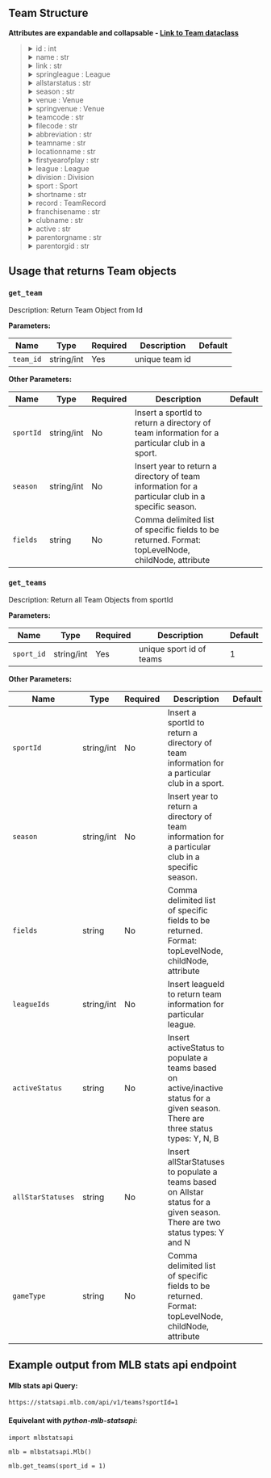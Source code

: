 ## Team Structure

**Attributes are expandable and collapsable - [Link to Team dataclass](https://github.com/zero-sum-seattle/python-mlb-statsapi/blob/development/mlbstatsapi/models/teams/team.py)**


<blockquote>

<details>
<summary>id : int   </summary>

* id number of the team  
</details>

<details>
<summary>name : str   </summary>

* name of the team  
</details>

<details>
<summary>link : str   </summary>

* The API link for the team  
</details>

<details>
<summary>springleague : League   </summary>

* The spring league of the team. Dataclass: [League](https://github.com/zero-sum-seattle/python-mlb-statsapi/blob/development/mlbstatsapi/models/leagues/league.py)

<blockquote>

<details>
<summary>id : int   </summary>

* id number of the league  
</details>

<details>
<summary>name : str   </summary>

* name of the league  
</details>

<details>
<summary>link : str   </summary>

* link of the league  
</details>

<details>
<summary>abbreviation : str   </summary>

* abbreviation the league  
</details>

</blockquote>

</details>

<details>
<summary>allstarstatus : str   </summary>

* The all status status of the team  
</details>

<details>
<summary>season : str   </summary>

* The team's current season  
</details>

<details>
<summary>venue : Venue   </summary>

* The team's home venue. Dataclass: [Venue](https://github.com/zero-sum-seattle/python-mlb-statsapi/blob/development/mlbstatsapi/models/venues/venue.py)  

<blockquote>

<details>
<summary>id : int   </summary>

* id for this venue  
</details>

<details>
<summary>name : str   </summary>

* Name for this venue  
</details>

<details>
<summary>link : str   </summary>

* Link to venues endpoint  
</details>

</blockquote>

</details>

<details>
<summary>springvenue : Venue   </summary>

* The team's spring venue. Dataclass: [Venue](https://github.com/zero-sum-seattle/python-mlb-statsapi/blob/development/mlbstatsapi/models/venues/venue.py)

<blockquote>

<details>
<summary>id : int   </summary>

* id for this venue  
</details>

<details>
<summary>link : str   </summary>

* Link to venues endpoint  
</details>

</blockquote>

</details>

<details>
<summary>teamcode : str   </summary>

* team code   
</details>

<details>
<summary>filecode : str   </summary>

* filecode name of the team  
</details>

<details>
<summary>abbreviation : str   </summary>

* The abbreviation of the team name  
</details>

<details>
<summary>teamname : str   </summary>

* The team name   
</details>

<details>
<summary>locationname : str   </summary>

* The location of the team  
</details>

<details>
<summary>firstyearofplay : str   </summary>

* The first year the team began play  
</details>

<details>
<summary>league : League   </summary>

* The league of the team. Dataclass: [League](https://github.com/zero-sum-seattle/python-mlb-statsapi/blob/development/mlbstatsapi/models/leagues/league.py)  

<blockquote>

<details>
<summary>id : int   </summary>

* id number of the league  
</details>

<details>
<summary>name : str   </summary>

* name of the league  
</details>

<details>
<summary>link : str   </summary>

* link of the league  
</details>

</blockquote>

</details>

<details>
<summary>division : Division   </summary>

* The division the team is in. Dataclass: [Division](https://github.com/zero-sum-seattle/python-mlb-statsapi/blob/development/mlbstatsapi/models/divisions/division.py)

<blockquote>

<details>
<summary>id : int   </summary>

* id number of the divison  
</details>

<details>
<summary>name : str   </summary>

* name of the division  
</details>

<details>
<summary>link : str   </summary>

* link of the division  
</details>

</blockquote>

</details>

<details>
<summary>sport : Sport   </summary>

* The sport of the team. Dataclass: [Sport](https://github.com/zero-sum-seattle/python-mlb-statsapi/blob/development/mlbstatsapi/models/sports/sport.py)  

<blockquote>

<details>
<summary>id : int   </summary>

* id number of the sport  
</details>

<details>
<summary>name : str    </summary>

* name the sport  
</details>

<details>
<summary>link : str   </summary>

* link of the sport  
</details>

</blockquote>

</details>

<details>
<summary>shortname : str   </summary>

* The shortname of the team  
</details>

<details>
<summary>record : TeamRecord   </summary>

* The record of the team. Dataclass: [TeamRecord](https://github.com/zero-sum-seattle/python-mlb-statsapi/blob/development/mlbstatsapi/models/teams/attributes.py)  

<blockquote>

<details>
<summary>gamesplayed : int   </summary>

* Number of game played by team  
</details>

<details>
<summary>wildcardgamesback : str   </summary>

* Number of game back from wildcard  
</details>

<details>
<summary>leaguegamesback : str   </summary>

* Number of league games back  
</details>

<details>
<summary>springleaguegamesback : str   </summary>

* Number of game back in spring league  
</details>

<details>
<summary>sportgamesback : str   </summary>

* Number of games back in sport  
</details>

<details>
<summary>divisiongamesback : str   </summary>

* Number of games back in division  
</details>

<details>
<summary>conferencegamesback : str   </summary>

* Number of games back in conference  
</details>

<details>
<summary>leaguerecord : Dict   </summary>

* Record in league  
</details>

<details>
<summary>records : Dict   </summary>

* Records  
</details>

<details>
<summary>divisionleader : bool   </summary>

* Is this team a divison leader  
</details>

<details>
<summary>wins : int   </summary>

* Number of wins  
</details>

<details>
<summary>losses : int   </summary>

* Number of losses  
</details>

<details>
<summary>winningpercentage : str   </summary>

* Winning percentage  
</details>

</blockquote>

</details>

<details>
<summary>franchisename : str   </summary>

* The franchisename of the team  
</details>

<details>
<summary>clubname : str   </summary>

* The clubname of the team  
</details>

<details>
<summary>active : str   </summary>

* Active status of the team  
</details>

<details>
<summary>parentorgname : str   </summary>

* The name of the parent team or org  
</details>

<details>
<summary>parentorgid : str   </summary>

* The id of the partent team or org  
</details>

</blockquote>


## Usage that returns Team objects

### `get_team`

Description: Return Team Object from Id

**Parameters:**

| Name       | Type      | Required | Description                         | Default
| ---------- | --------- | -------- | ----------------------------------- | -------
| `team_id`  | string/int| Yes      | unique team id | 

**Other Parameters:**

| Name       | Type      | Required | Description                         | Default
| ---------- | --------- | -------- | ----------------------------------- | -------
| `sportId`  | string/int| No       | Insert a sportId to return a directory of team information for a particular club in a sport. |
| `season`   | string/int| No       | Insert year to return a directory of team information for a particular club in a specific season. |
| `fields`   | string    | No       | Comma delimited list of specific fields to be returned. Format: topLevelNode, childNode, attribute |

### `get_teams`

Description: Return all Team Objects from sportId

**Parameters:**


| Name       | Type      | Required | Description                         | Default
| ---------- | --------- | -------- | ----------------------------------- | -------
| `sport_id`  | string/int| Yes      | unique sport id of teams | 1

**Other Parameters:**

| Name       | Type      | Required | Description                         | Default
| ---------- | --------- | -------- | ----------------------------------- | -------
| `sportId`  | string/int| No       | Insert a sportId to return a directory of team information for a particular club in a sport. |
| `season`   | string/int| No       | Insert year to return a directory of team information for a particular club in a specific season. |
| `fields`   | string    | No       | Comma delimited list of specific fields to be returned. Format: topLevelNode, childNode, attribute |
| `leagueIds` | string/int| No      | Insert leagueId to return team information for particular league. |
| `activeStatus` | string | No      | Insert activeStatus to populate a teams based on active/inactive status for a given season. There are three status types: Y, N, B |
| `allStarStatuses` | string    | No       | Insert allStarStatuses to populate a teams based on Allstar status for a given season. There are two status types: Y and N |
| `gameType`   | string    | No       | Comma delimited list of specific fields to be returned. Format: topLevelNode, childNode, attribute |


## Example output from MLB stats api endpoint

#### Mlb stats api Query:   
```https://statsapi.mlb.com/api/v1/teams?sportId=1```

#### Equivelant with *python-mlb-statsapi*:   
```
import mlbstatsapi

mlb = mlbstatsapi.Mlb()

mlb.get_teams(sport_id = 1)
```